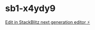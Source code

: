 # sb1-x4ydy9

[Edit in StackBlitz next generation editor ⚡️](https://stackblitz.com/~/github.com/jiwonMe/sb1-x4ydy9)